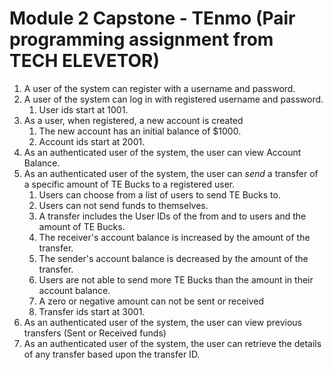 # Module 2 Capstone - TEnmo (Pair programming assignment from TECH ELEVETOR)
1. A user of the system can register with a username and password.
2. A user of the system can log in with registered username and password.
   1. User ids start at 1001.
3. As a user, when registered, a new account is created
   1. The new account has an initial balance of $1000.
   2. Account ids start at 2001.
4. As an authenticated user of the system, the user can view Account Balance.
5. As an authenticated user of the system, the user can *send* a transfer of a specific amount of TE Bucks to a registered user.
   1. Users can choose from a list of users to send TE Bucks to.
   2. Users can not send funds to themselves.
   3. A transfer includes the User IDs of the from and to users and the amount of TE Bucks.
   4. The receiver's account balance is increased by the amount of the transfer.
   5. The sender's account balance is decreased by the amount of the transfer.
   6. Users are not able to send more TE Bucks than the amount in their account balance.
   7. A zero or negative amount can not be sent or received
   9. Transfer ids start at 3001.
6. As an authenticated user of the system, the user can view previous transfers (Sent or Received funds)
7. As an authenticated user of the system, the user can retrieve the details of any transfer based upon the transfer ID.
